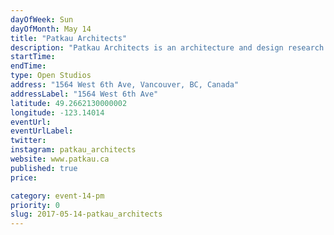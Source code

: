 ```yaml
---
dayOfWeek: Sun
dayOfMonth: May 14
title: "Patkau Architects"
description: "Patkau Architects is an architecture and design research studio. We explore the richness and diversity of architectural practice, understanding it as a critical cultural act that engages our most fundamental desires and aspirations.<br> <br> We will be showcasing our architecture design studio and gallery, along with a shop demonstration.<br> <br> Please note that our upstairs gallery is not wheelchair accessible, and that our entrance to the main studio has steps that may pose an accessibility issue for some. "
startTime: 
endTime: 
type: Open Studios
address: "1564 West 6th Ave, Vancouver, BC, Canada"
addressLabel: "1564 West 6th Ave"
latitude: 49.2662130000002
longitude: -123.14014
eventUrl: 
eventUrlLabel: 
twitter: 
instagram: patkau_architects
website: www.patkau.ca
published: true
price: 

category: event-14-pm
priority: 0
slug: 2017-05-14-patkau_architects
---
```

